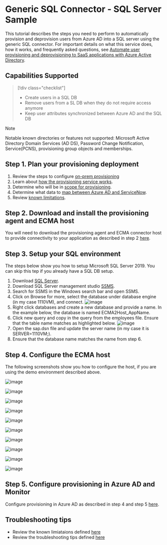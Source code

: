 # Generic SQL Connector - SQL Server Sample

This tutorial describes the steps you need to perform to automatically provision and deprovision users from Azure AD into a SQL server using the generic SQL connector. For important details on what this service does, how it works, and frequently asked questions, see [Automate user provisioning and deprovisioning to SaaS applications with Azure Active Directory](../app-provisioning/user-provisioning.md).

## Capabilities Supported
> [!div class="checklist"]
> * Create users in a SQL DB
> * Remove users from a SL DB when they do not require access anymore
> * Keep user attributes synchronized between Azure AD and the SQL DB

> [!Note]
> Notable known directories or features not supported: Microsoft Active Directory Domain Services (AD DS), Password Change Notification, Service(PCNS), provisioning group objects and memberships. 

## Step 1. Plan your provisioning deployment
1. Review the steps to configure [on-prem provisioning](https://linkToNewTutorial) 
2. Learn about [how the provisioning service works](../app-provisioning/user-provisioning.md).
3. Determine who will be in [scope for provisioning](../app-provisioning/define-conditional-rules-for-provisioning-user-accounts.md).
4. Determine what data to [map between Azure AD and ServiceNow](../app-provisioning/customize-application-attributes.md). 
5. Review [known limitations](https://github.com/ArvindHarinder1/PrivatePreviewDocs/blob/main/KnownLimitations.md).

## Step 2. Download and install the provisioning agent and ECMA host

You will need to download the provisioning agent and ECMA connector host to provide connectivity to your application as described in step 2 [here](https://github.com/ArvindHarinder1/PrivatePreviewDocs/blob/main/1ECMATutorial.md).

## Step 3. Setup your SQL environment

The steps below show you how to setup Microsoft SQL Server 2019. You can skip this tep if you already have a SQL DB setup. 

1. Download [SQL Server](https://www.microsoft.com/en-us/evalcenter/evaluate-sql-server-2019).
1. Download SQL Server management studio [SSMS](https://docs.microsoft.com/en-us/sql/ssms/download-sql-server-management-studio-ssms?redirectedfrom=MSDN&amp;view=sql-server-ver15).
1. Search for SSMS in the Windows search bar and open SSMS.
1. Click on Browse for more, select the database under database engine (in my case 1110VM), and connect. ![image](https://user-images.githubusercontent.com/36525136/115303696-cc12c000-a118-11eb-931f-2dd0ac3257a6.png)
1. Right click databases and create a new database and provide a name. In the example below, the database is named ECMA2Host\_AppName.
1. Click new query and copy in the query from the employees file. Ensure that the table name matches as highlighted below. ![image](https://user-images.githubusercontent.com/36525136/115303773-e3ea4400-a118-11eb-9655-6e3e314c2b49.png)
1. Open the sap.dsn file and update the server name (in my case it is SERVER=1110VM;).
1. Ensure that the database name matches the name from step 6.

## Step 4. Configure the ECMA host
The following screenshots show you how to configure the host, if you are using the demo environment described above.

![image](https://user-images.githubusercontent.com/36525136/115303969-2ca1fd00-a119-11eb-9047-201ebcf0c2c6.png)

![image](https://user-images.githubusercontent.com/36525136/115303996-362b6500-a119-11eb-9a46-327b20cf500f.png)

![image](https://user-images.githubusercontent.com/36525136/115304025-404d6380-a119-11eb-9fb7-c45838953780.png)

![image](https://user-images.githubusercontent.com/36525136/115304044-480d0800-a119-11eb-8ca9-113ae5c30454.png)

![image](https://user-images.githubusercontent.com/36525136/115304068-522f0680-a119-11eb-97d8-fa9987771de9.png)

![image](https://user-images.githubusercontent.com/36525136/115304082-59eeab00-a119-11eb-842b-17f126c089b0.png)

![image](https://user-images.githubusercontent.com/36525136/115304110-65da6d00-a119-11eb-92fd-4b1863d14a6d.png)

![image](https://user-images.githubusercontent.com/36525136/115304249-96220b80-a119-11eb-88ef-3d7d2075d68f.png)

![image](https://user-images.githubusercontent.com/36525136/115304275-9e7a4680-a119-11eb-9bf5-aa47fa78765f.png)

![image](https://user-images.githubusercontent.com/36525136/115304299-a639eb00-a119-11eb-95ba-59e62b25ef80.png)

## Step 5. Configure provisioning in Azure AD and Monitor
Configure provisioning in Azure AD as described in step 4 and step 5 [here](https://github.com/ArvindHarinder1/PrivatePreviewDocs/blob/main/1ECMATutorial.md).

## Troubleshooting tips

* Review the known limiataions defined [here](https://github.com/ArvindHarinder1/PrivatePreviewDocs/blob/main/KnownLimitations.mdc)
* Review the troubleshooting tips defined [here](https://github.com/ArvindHarinder1/PrivatePreviewDocs/blob/main/Troubleshooting.md)

